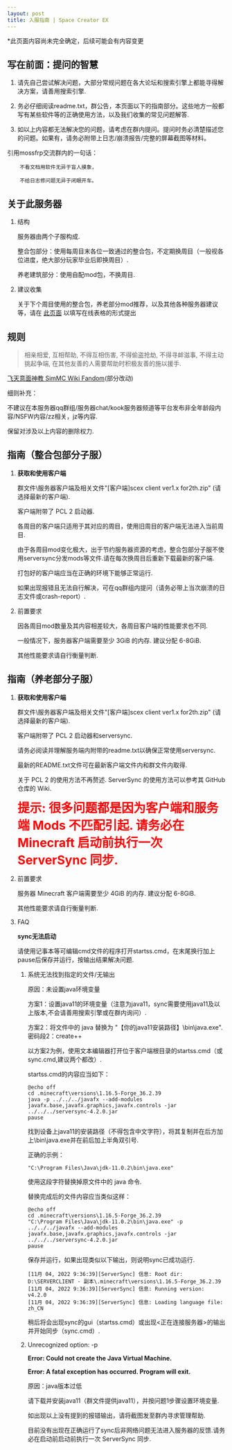 ```yaml
---
layout: post
title: 入服指南 | Space Creator EX
---
```


[chartonline]:https://docs.qq.com/sheet/DRllNandVZnhiSHpi?groupUin=CwSqoW5XsYBSZbLzoun5Xw%253D%253D&ADUIN=1161254733&ADSESSION=1671259113&ADTAG=CLIENT.QQ.5929_.0&ADPUBNO=27255&tab=BB08J2&u=de053c6228aa45629deaadc71d257d03
[l=rule]:https://simmc.fandom.com/zh/wiki/%E9%A3%9E%E5%A4%A9%E6%84%8F%E9%9D%A2%E7%A5%9E%E6%95%99

*此页面内容尚未完全确定，后续可能会有内容变更

## 写在前面：提问的智慧

1. 请先自己尝试解决问题，大部分常规问题在各大论坛和搜索引擎上都能寻得解决方案，请善用搜索引擎.

2. 务必仔细阅读readme.txt，群公告，本页面以下的指南部分。这些地方一般都写有某些软件等的正确使用方法，以及我们收集的常见问题解答.

3. 如以上内容都无法解决您的问题，请考虑在群内提问。提问时务必清楚描述您的问题。如果有，请务必附带上日志/崩溃报告/完整的屏幕截图等材料。

引用mossfrp交流群内的一句话：
	
		不看文档用软件无异于盲人摸象，
		
		不给日志修问题无异于闭眼开车。

## 关于此服务器

1. 结构

   服务器由两个子服构成.

      整合包部分：使用每周目末各位一致通过的整合包，不定期换周目（一般视各位进度，绝大部分玩家毕业后即换周目）.
	
      养老建筑部分：使用自配mod包，不换周目.
	
2. 建议收集

   关于下个周目使用的整合包，养老部分mod推荐，以及其他各种服务器建议等，请在 [此页面][chartonline] 以填写在线表格的形式提出

## 规则

> 相亲相爱, 互相帮助, 不得互相伤害, 不得偷盗抢劫, 不得寻衅滋事, 不得主动挑起争端, 在其他友善的人需要帮助时积极友善的施以援手.

[飞天意面神教 SimMC Wiki Fandom][l=rule](部分改动)

细则补充：
	
   不建议在本服务器qq群组/服务器chat/kook服务器频道等平台发布非全年龄段内容/NSFW内容/zz相关，jz等内容.
	
   保留对涉及以上内容的删除权力.

## 指南（整合包部分子服）

1. **获取和使用客户端**
   
   群文件\服务器客户端及相关文件"[客户端]scex client ver1.x for2th.zip" (请选择最新的客户端).
   
   客户端附带了 PCL 2 启动器.
   
   各周目的客户端只适用于其对应的周目，使用旧周目的客户端无法进入当前周目.
   
   由于各周目mod变化极大，出于节约服务器资源的考虑，整合包部分子服不使用serversync分发mods等文件.请在每次换周目后重新下载最新的客户端.
   
   打包好的客户端应当在正确的环境下能够正常运行.
   
   如果出现报错且无法自行解决，可在qq群组内提问（请务必带上当次崩溃的日志文件或crash-report）.

2. 前置要求

   因各周目mod数量及其内容相差较大，各周目客户端的性能要求也不同.
   
   一般情况下，服务器客户端需要至少 3GiB 的内存. 建议分配 6-8GiB.
   
   其他性能要求请自行衡量判断.

## 指南（养老部分子服）

1. **获取和使用客户端**
   
   群文件\服务器客户端及相关文件"[客户端]scex client ver1.x for2th.zip" (请选择最新的客户端).
   
   客户端附带了 PCL 2 启动器和serversync.
   
   请务必阅读并理解服务端内附带的readme.txt以确保正常使用serversync.
   
   最新的README.txt文件可在最新客户端文件内和群文件内取得.
   
   关于 PCL 2 的使用方法不再赘述. ServerSync 的使用方法可以参考其 GitHub 仓库的 Wiki.
   
    <span style="font-size: 200%; color: red; font-weight: bold;">提示: 很多问题都是因为客户端和服务端 Mods 不匹配引起. 请务必在 Minecraft 启动前执行一次 ServerSync 同步.</span>

2. 前置要求
   
   服务器 Minecraft 客户端需要至少 4GiB 的内存. 建议分配 6-8GiB.
   
   其他性能要求请自行衡量判断.

3. FAQ
   
    **sync无法启动**
	
	请使用记事本等可编辑cmd文件的程序打开startss.cmd，在末尾换行加上pause后保存并运行，按输出结果解决问题.
	
	1. 系统无法找到指定的文件/无输出

        原因：未设置java环境变量

        方案1：设置java11的环境变量（注意为java11，sync需要使用java11及以上版本,不会请善用搜索引擎或在群内询问）.

        方案2：将文件中的 java 替换为 "【你的java11安装路径】\bin\java.exe". 密码段2：create++
		
		以方案2为例，使用文本编辑器打开位于客户端根目录的startss.cmd（或sync.cmd,建议两个都改）.
		
		startss.cmd的内容应当如下：
		
		```
		@echo off
		cd .minecraft\versions\1.16.5-Forge_36.2.39
		java -p ../../../javafx --add-modules javafx.base,javafx.graphics,javafx.controls -jar ../../../serversync-4.2.0.jar
		pause
		```
		
		找到设备上java11的安装路径（不得包含中文字符），将其复制并在后方加上\bin\java.exe并在前后加上半角双引号.
		
		正确的示例：
		
		```
		"C:\Program Files\Java\jdk-11.0.2\bin\java.exe"
		```
		
		使用这段字符替换掉原文件中的 java 命令.
		
		替换完成后的文件内容应当类似这样：
		
		```
		@echo off
		cd .minecraft\versions\1.16.5-Forge_36.2.39
		"C:\Program Files\Java\jdk-11.0.2\bin\java.exe" -p ../../../javafx --add-modules javafx.base,javafx.graphics,javafx.controls -jar ../../../serversync-4.2.0.jar
		pause
		```
		
		保存并运行，如果出现类似以下输出，则说明sync已成功运行.
		
		```
		[11月 04, 2022 9:36:39][ServerSync] 信息: Root dir: D:\SERVERCLIENT - 副本\.minecraft\versions\1.16.5-Forge_36.2.39
		[11月 04, 2022 9:36:39][ServerSync] 信息: Running version: v4.2.0
		[11月 04, 2022 9:36:39][ServerSync] 信息: Loading language file: zh_CN
		```
		
		稍后将会出现sync的gui（startss.cmd）或出现<正在连接服务器>的输出并开始同步（sync.cmd）.
		
	2. Unrecognized option: -p
	
        **Error: Could not create the Java Virtual Machine.**

        **Error: A fatal exception has occurred. Program will exit.**

        原因：java版本过低

        请下载并安装java11（群文件提供java11），并按问题1步骤设置环境变量.

        如出现以上没有提到的报错输出，请将截图发至群内寻求管理帮助. 

        目前没有出现在正确运行了sync后非网络问题无法进入服务器的反馈.请务必在启动前启动前执行一次 ServerSync 同步.




